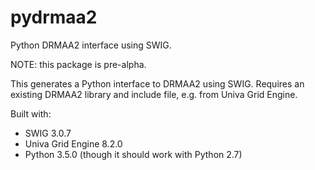 # pydrmaa2
Python DRMAA2 interface using SWIG.

NOTE: this package is pre-alpha.

This generates a Python interface to DRMAA2 using SWIG. Requires an existing 
DRMAA2 library and include file, e.g. from Univa Grid Engine.

Built with:
* SWIG 3.0.7
* Univa Grid Engine 8.2.0
* Python 3.5.0 (though it should work with Python 2.7)
